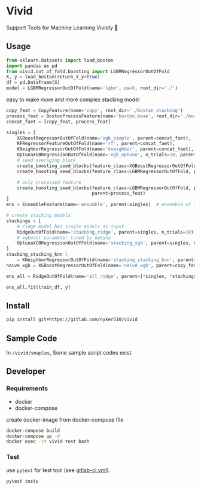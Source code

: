 # Vivid

Support Tools for Machine Learning Vividly 🚀

## Usage

```python
from sklearn.datasets import load_boston
import pandas as pd
from vivid.out_of_fold.boosting import LGBMRegressorOutOfFold
X, y = load_boston(return_X_y=True)
df = pd.DataFrame(X)
model = LGBMRegressorOutOfFold(name='lgbm', cv=6, root_dir='./')
```

easy to make more and more complex stacking model

```python
copy_feat = CopyFeature(name='copy', root_dir='./boston_stacking')
process_feat = BostonProcessFeature(name='boston_base', root_dir='./boston_stacking')
concat_faet = [copy_feat, process_feat]

singles = [
    XGBoostRegressorOutOfFold(name='xgb_simple', parent=concat_faet),
    RFRegressorFeatureOutOfFold(name='rf', parent=concat_faet),
    KNeighborRegressorOutOfFold(name='kneighbor', parent=concat_faet),
    OptunaXGBRegressionOutOfFold(name='xgb_optuna', n_trials=20, parent=concat_faet),
    # seed averaging block
    create_boosting_seed_blocks(feature_class=XGBoostRegressorOutOfFold, prefix='xgb_', parent=concat_faet),
    create_boosting_seed_blocks(feature_class=LGBMRegressorOutOfFold, prefix='lgbm_', parent=concat_faet),

    # only processed feature
    create_boosting_seed_blocks(feature_class=LGBMRegressorOutOfFold, prefix='only_process_lgbm_',
                                parent=process_feat)
]
ens = EnsembleFeature(name='ensumble', parent=singles)  # ensemble of stackings

# create stacking models
stackings = [
    # ridge model has single models as input
    RidgeOutOfFold(name='stacking_ridge', parent=singles, n_trials=10),
    # xgboost parameter tuned by optuna
    OptunaXGBRegressionOutOfFold(name='stacking_xgb', parent=singles, n_trials=100),
]
stacking_stacking_knn \
    = KNeighborRegressorOutOfFold(name='stacking_stacking_knn', parent=stackings)
naive_xgb = XGBoostRegressorOutOfFold(name='naive_xgb', parent=copy_feat)

ens_all = RidgeOutOfFold(name='all_ridge', parent=[*singles, *stackings, ens, stacking_stacking_knn, naive_xgb])

ens_all.fit(train_df, y)
```

## Install

```bash
pip install git+https://gitlab.com/nyker510/vivid
```

## Sample Code

In `/vivid/smaples`, Some sample script codes exist.

## Developer

### Requirements

* docker
* docker-compose

create docker-image from docker-compose file

```bash
docker-compose build
docker-compose up -d
docker exec -it vivid-test bash
```

### Test

use `pytest` for test tool (see [gitlab-ci.yml](./gitlab-ci.yml)).

```bash
pytest tests
```
